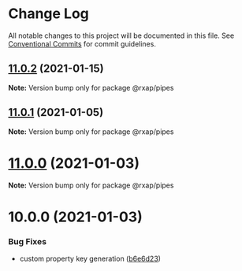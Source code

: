 # Change Log

All notable changes to this project will be documented in this file.
See [Conventional Commits](https://conventionalcommits.org) for commit guidelines.

## [11.0.2](https://gitlab.com/rxap/packages/compare/@rxap/pipes@10.0.1...@rxap/pipes@11.0.2) (2021-01-15)

**Note:** Version bump only for package @rxap/pipes





## [11.0.1](https://gitlab.com/rxap/packages/compare/@rxap/pipes@11.0.0...@rxap/pipes@11.0.1) (2021-01-05)

**Note:** Version bump only for package @rxap/pipes





# [11.0.0](https://gitlab.com/rxap/packages/compare/@rxap/pipes@10.0.0...@rxap/pipes@11.0.0) (2021-01-03)

**Note:** Version bump only for package @rxap/pipes





# 10.0.0 (2021-01-03)


### Bug Fixes

* custom property key generation ([b6e6d23](https://gitlab.com/rxap/packages/commit/b6e6d23215f0b35e0de2d35003b186a3d435b8e4))
